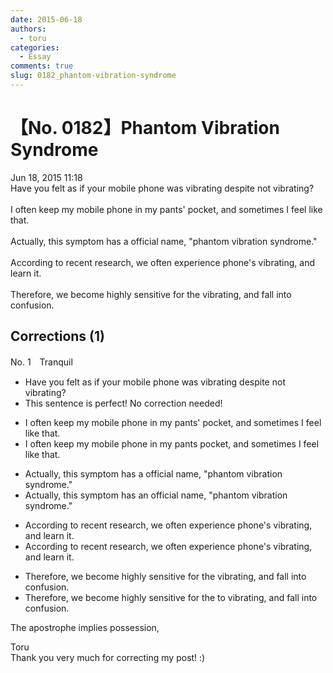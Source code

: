 ```yaml
---
date: 2015-06-18
authors:
  - toru
categories:
  - Essay
comments: true
slug: 0182_phantom-vibration-syndrome
---
```


# 【No. 0182】Phantom Vibration Syndrome
<div class="date">Jun 18, 2015 11:18</div>
<div id="post"><div id="body_show_ori">
Have you felt as if your mobile phone was vibrating despite not vibrating?<br/><br/>I often keep my mobile phone in my pants' pocket, and sometimes I feel like that.<br/><br/>Actually, this symptom has a official name, "phantom vibration syndrome."<br/><br/>According to recent research, we often experience phone's vibrating, and learn it.<br/><br/>Therefore, we become highly sensitive for the vibrating, and fall into confusion.
</div></div>

<!-- more -->


## Corrections (1)
<div id="block"><div class="first_name"> No. 1　<span class="just_name">Tranquil</span></div><div id="block2">
<ul class="correction_field">
<li class="incorrect">Have you felt as if your mobile phone was vibrating despite not vibrating?</li>
<li class="corrected perfect">This sentence is perfect! No correction needed!</li>
</ul>
<ul class="correction_field">
<li class="incorrect">I often keep my mobile phone in my pants' pocket, and sometimes I feel like that.</li>
<li class="corrected correct">
I often keep my mobile phone in my pants pocket, and sometimes I feel like that.
</li>
</ul>
<ul class="correction_field">
<li class="incorrect">Actually, this symptom has a official name, "phantom vibration syndrome."</li>
<li class="corrected correct">
Actually, this symptom has a<span class="f_red">n</span> official name, "phantom vibration syndrome."
</li>
</ul>
<ul class="correction_field">
<li class="incorrect">According to recent research, we often experience phone's vibrating, and learn it.</li>
<li class="corrected correct">
According to recent research, we often experience phone's vibrating, and learn it.
</li>
</ul>
<ul class="correction_field">
<li class="incorrect">Therefore, we become highly sensitive for the vibrating, and fall into confusion.</li>
<li class="corrected correct">
Therefore, we become highly sensitive <span class="sline">for the</span> <span class="f_red">to</span> vibrating, and fall into confusion.
</li>
</ul>
<p class="comment_small">
 The apostrophe implies possession,
</p>

</div><div class="name"><span class="just_name">Toru</span><br>
Thank you very much for correcting my post! :)
</div>
</div>
